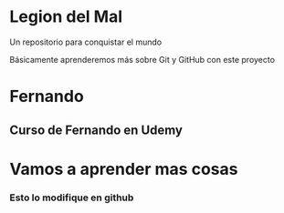 # Legion del Mal
Un repositorio para conquistar el mundo

Básicamente aprenderemos más sobre Git y GitHub con este proyecto


# Fernando


## Curso de Fernando en Udemy


# Vamos a aprender mas cosas

### Esto lo modifique en github
